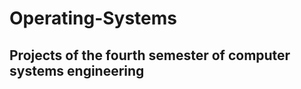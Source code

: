<h1>Operating-Systems</h1>
    
<h2> Projects of the fourth semester of computer systems engineering</h2>


 

